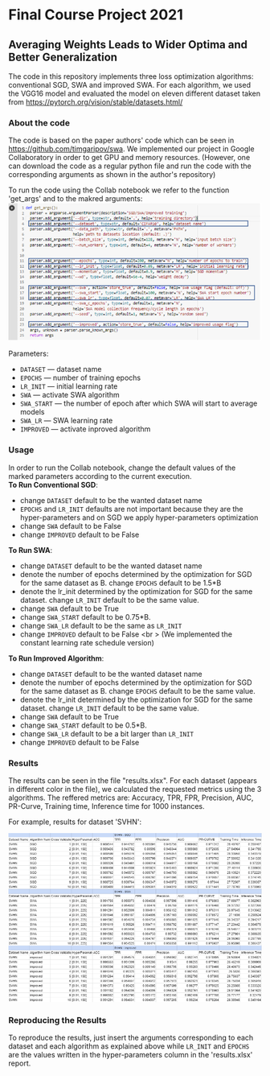 # Final Course Project 2021
## Averaging Weights Leads to Wider Optima and Better Generalization

The code in this repository implements three loss optimization algorithms: conventional SGD, SWA and improved SWA. 
For each algorithm, we used the VGG16 model and evaluated the model on eleven different dataset taken from https://pytorch.org/vision/stable/datasets.html/ 

### About the code
The code is based on the paper authors' code which can be seen in https://github.com/timgaripov/swa.
We implemented our project in Google Collaboratory in order to get GPU and memory resources. 
(However, one can download the code as a regular python file and run the code with the corresponding arguments as shown in the author's repository)

To run the code using the Collab notebook we refer to the function 'get_args' and to the makred arguments:
![alt text](https://github.com/LiadNahum1/FinalProject/blob/master/%E2%80%8F%E2%80%8Fargs.PNG)

Parameters:
* ```DATASET``` &mdash; dataset name
* ```EPOCHS``` &mdash; number of training epochs
* ```LR_INIT``` &mdash; initial learning rate
* ```SWA``` &mdash; activate SWA algorithm
* ```SWA_START``` &mdash; the number of epoch after which SWA will start to average models
* ```SWA_LR``` &mdash; SWA learning rate 
* ```IMPROVED``` &mdash; activate inproved algorithm

### Usage
In order to run the Collab notebook, change the default values of the marked parameters according to the current execution. <br />
**To Run Conventional SGD**:
* change ```DATASET``` default to be the wanted dataset name 
* ```EPOCHS``` and ```LR_INIT``` defaults are not important because they are the hyper-parameters and on SGD we apply hyper-parameters optimization
* change  ```SWA``` default to be False
* change  ```IMPROVED``` default to be False

**To Run SWA**:
* change ```DATASET``` default to be the wanted dataset name 
* denote the number of epochs determined by the optimization for SGD for the same dataset as B. change ```EPOCHS``` default to be 1.5*B
* denote the lr_init determined by the optimization for SGD for the same dataset. change ```LR_INIT``` default to be the same value. 
* change  ```SWA``` default to be True
* change ```SWA_START``` default to be 0.75*B. 
* change ```SWA_LR``` default to be the same as ```LR_INIT``` 
* change  ```IMPROVED``` default to be False <br \>
(We implemented the constant learning rate schedule version)

**To Run Improved Algorithm**:
* change ```DATASET``` default to be the wanted dataset name 
* denote the number of epochs determined by the optimization for SGD for the same dataset as B. change ```EPOCHS``` default to be the same value.
* denote the lr_init determined by the optimization for SGD for the same dataset. change ```LR_INIT``` default to be the same value. 
* change  ```SWA``` default to be True
* change ```SWA_START``` default to be 0.5*B. 
* change ```SWA_LR``` default to be a bit larger than ```LR_INIT``` 
* change  ```IMPROVED``` default to be False

### Results
The results can be seen in the file "results.xlsx". 
For each dataset (appears in different color in the file), we calculated the requested metrics using the 3 algorithms.
The reffered metrics are: Accuracy, TPR, FPR, Precision, AUC, PR-Curve, Training time, Inference time for 1000 instances.

For example, results for dataset 'SVHN':

![alt text](https://github.com/LiadNahum1/FinalProject/blob/master/result_example.PNG)

### Reproducing the Results
To reproduce the results, just insert the arguments corresponding to each dataset and each algorithm as explained above while ```LR_INIT``` and ```EPOCHS``` are the values written in the hyper-parameters column in the 'results.xlsx' report. 
